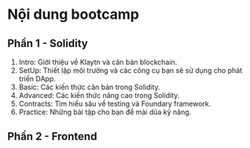 # Nội dung bootcamp

## Phần 1 - Solidity

1. Intro: Giới thiệu về Klaytn và căn bản blockchain.
2. SetUp: Thiết lập môi trường và các công cụ bạn sẽ sử dụng cho phát triển DApp.
3. Basic: Các kiến thức căn bản trong Solidity.
4. Advanced: Các kiến thức nâng cao trong Solidity.
5. Contracts: Tìm hiểu sâu về testing và Foundary framework.
6. Practice: Những bài tập cho bạn để mài dũa kỹ năng.

## Phần 2 - Frontend